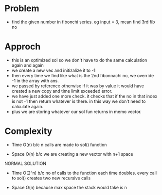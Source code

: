 # Problem
- find the given number in fibonchi series. eg input  = 3, mean find 3rd fib no

# Approch
- this is an optimized sol so we don't have to do the same calculation again and again
- we create a new vec and initizalize it to -1
- then every time we find like what is the 2nd fibonnachi no, we override -1 in the array with ans.
- we passed by reference otherwise if it was by value it would have created a new copy and time limit exceeded error.
- we have just added one more check. it checks that if the no in that index is not -1 then return whatever is there.
  in this way we don't need to calculate again.
- plus we are storing whatever our sol fun returns in memo vector.


# Complexity

- Time O(n) b/c n calls are made to sol() function

- Space O(n) b/c we are creating a new vector with n+1 space

NORMAL SOLUTION

- Time O(2^n) b/c no of calls to the function each time doubles. every call to sol() creates two new recursive calls

- Space O(n) because max space the stack would take is n

